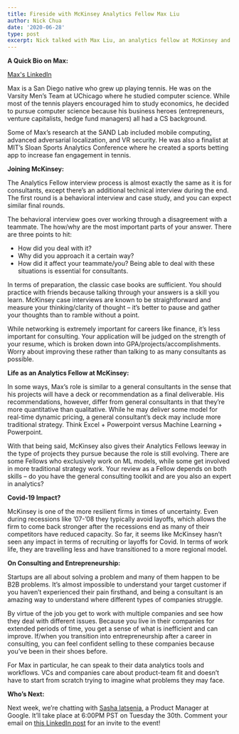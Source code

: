 ```yaml
---
title: Fireside with McKinsey Analytics Fellow Max Liu
author: Nick Chua
date: '2020-06-28'
type: post
excerpt: Nick talked with Max Liu, an analytics fellow at McKinsey and Co., about his time at UChicago, McKinsey, and how consulting and entrepreneurship are more alike than you may expect.
---
```

**A Quick Bio on Max:**

[Max's LinkedIn](https://www.linkedin.com/in/max-liu-1588b5107)

Max is a San Diego native who grew up playing tennis. He was on the Varsity Men’s Team at UChicago where he studied computer science. While most of the tennis players encouraged him to study economics, he decided to pursue computer science because his business heroes (entrepreneurs, venture capitalists, hedge fund managers) all had a CS background.

Some of Max’s research at the SAND Lab included mobile computing, advanced adversarial localization, and VR security. He was also a finalist at MIT’s Sloan Sports Analytics Conference where he created a sports betting app to increase fan engagement in tennis.

**Joining McKinsey:**

The Analytics Fellow interview process is almost exactly the same as it is for consultants, except there’s an additional technical interview during the end. The first round is a behavioral interview and case study, and you can expect similar final rounds.

The behavioral interview goes over working through a disagreement with a teammate. The how/why are the most important parts of your answer. There are three points to hit:
* How did you deal with it?
* Why did you approach it a certain way?
* How did it affect your teammate/you?
Being able to deal with these situations is essential for consultants.

In terms of preparation, the classic case books are sufficient. You should practice with friends because talking through your answers is a skill you learn. McKinsey case interviews are known to be straightforward and measure your thinking/clarity of thought – it’s better to pause and gather your thoughts than to ramble without a point.

While networking is extremely important for careers like finance, it’s less important for consulting. Your application will be judged on the strength of your resume, which is broken down into GPA/projects/accomplishments. Worry about improving these rather than talking to as many consultants as possible.

**Life as an Analytics Fellow at McKinsey:**

In some ways, Max’s role is similar to a general consultants in the sense that his projects will have a deck or recommendation as a final deliverable. His recommendations, however, differ from general consultants in that they’re more quantitative than qualitative. While he may deliver some model for real-time dynamic pricing, a general consultant’s deck may include more traditional strategy. Think Excel + Powerpoint versus Machine Learning + Powerpoint.

With that being said, McKinsey also gives their Analytics Fellows leeway in the type of projects they pursue because the role is still evolving. There are some Fellows who exclusively work on ML models, while some get involved in more traditional strategy work. Your review as a Fellow depends on both skills – do you have the general consulting toolkit and are you also an expert in analytics?

**Covid-19 Impact?**

McKinsey is one of the more resilient firms in times of uncertainty. Even during recessions like ’07-’08 they typically avoid layoffs, which allows the firm to come back stronger after the recessions end as many of their competitors have reduced capacity. So far, it seems like McKinsey hasn’t seen any impact in terms of recruiting or layoffs for Covid. In terms of work life, they are travelling less and have transitioned to a more regional model.

**On Consulting and Entrepreneurship:**

Startups are all about solving a problem and many of them happen to be B2B problems. It’s almost impossible to understand your target customer if you haven’t experienced their pain firsthand, and being a consultant is an amazing way to understand where different types of companies struggle.

By virtue of the job you get to work with multiple companies and see how they deal with different issues. Because you live in their companies for extended periods of time, you get a sense of what is inefficient and can improve. If/when you transition into entrepreneurship after a career in consulting, you can feel confident selling to these companies because you’ve been in their shoes before.

For Max in particular, he can speak to their data analytics tools and workflows. VCs and companies care about product-team fit and doesn’t have to start from scratch trying to imagine what problems they may face.

**Who’s Next:**

Next week, we’re chatting with [Sasha Iatsenia](https://www.linkedin.com/in/sasha-iatsenia/), a Product Manager at Google. It’ll take place at 6:00PM PST on Tuesday the 30th. Comment your email on [this LinkedIn post](https://www.linkedin.com/feed/update/urn:li:activity:6682441020451385344/) for an invite to the event!

